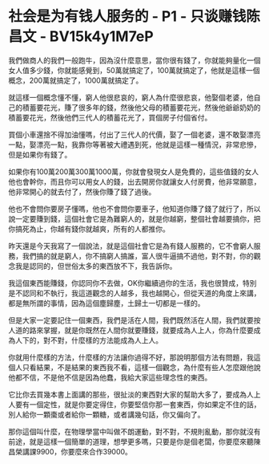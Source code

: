 # 社会是为有钱人服务的 - P1 - 只谈赚钱陈昌文 - BV15k4y1M7eP

我們做商人的我們一般跑牛，因為沒什麼意思，當你很有錢了，你就能夠量化一個女人值多少錢，你就能感覺到，50萬就搞定了，100萬就搞定了，他就是這樣一個概念，200萬就搞定了，1000萬就搞定了。

就這樣一個概念懂不懂，窮人他很悲哀的，窮人為什麼很悲哀，他娶個老婆，他自己的積蓄要花光，賺了很多年的錢，然後他父母的積蓄要花光，然後他爺爺奶奶的積蓄要花光，然後他們三代人的積蓄花光了，買個房子付個省付。

買個小車還捨不得加油懂嗎，付出了三代人的代價，娶了一個老婆，還不敢娶漂亮一點，娶漂亮一點，我靠你等著被大禮遇到死，他就是這樣一種情況，非常悲慘，但是如果你有錢了。

如果你有100萬200萬300萬1000萬，你就會發現女人是免費的，這些值錢的女人他也會幹你，而且你可以用女人的錢，出去開房你就讓女人付房費，他非常願意，他非常開心的就去付了，然後你賺了錢了過後。

他也不會問你要房子懂嗎，他也不會問你要車子，他知道你賺了錢了就行了，所以說一定要賺到錢，這個社會它是為難窮人的，就是你越窮，整個社會越要搞你，把你搞死為止，你越有錢你就越爽，所有的人都推你。

昨天還是今天我寫了一個說法，就是這個社會它是為有錢人服務的，它不會窮人服務，我們搞的就是窮人，你不搞窮人搞誰，富人很牛逼搞不過他，對不對，你的觀念我是認同的，但世俗太多的東西放不下，我告訴你。

我這個東西能賺錢，你認同你不去做，OK你繼續過你的生活，我也很贊成，特別是不認同和不執行，我這道觀念的人越多，我也越開心，但從天道的角度上來講，都是無所謂的事情，因為這個塵歸塵，土歸土一切都是一樣的。

但是大家一定要記住一個東西，我們是活在人間，我們既然活在人間，我們就要按人道的路來掌握，就是你既然在人間你就要賺錢，就要成為人上人，你為什麼要成為人下的，對不對，什麼樣的方法能成為人上人。

你就用什麼樣的方法，什麼樣的方法讓你過得不好，那說明那個方法有問題，我這個人只看結果，不是結果的東西我不看，這樣一個觀念，為什麼有些人怎麼跟他說他都不信，不是他不信是因為他蠢，我給大家這些理念性的東西。

它比你去買幾本書上面講的那些，很扯淡的東西對大家的幫助大多了，要成為人上人要有一個定性，就是你要定得住，你要堅信你那一套東西，你如果定不住的話，別人給你一顆棗或者給你一顆糖，或者講幾句話，你又偏向了。

那你這個叫什麼，在物理學當中叫做不朗運動，對不對，不規則亂動，那你就沒有前途，就是這樣一個簡單的道理，想學更多嗎，只要是你是個老闆，你要麼來聽陳昌榮講課9900，你要麼來合作39000。

